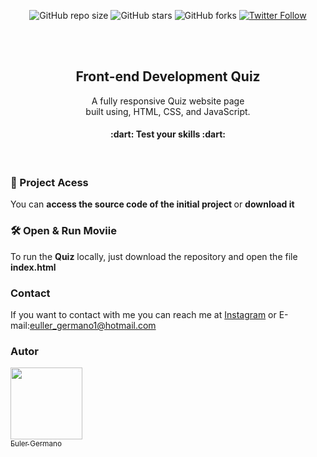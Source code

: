 <div align="center">
  
  ![GitHub repo size](https://img.shields.io/github/repo-size/eullerg/Front-end-Development-Quiz)
  ![GitHub stars](https://img.shields.io/github/stars/eullerg/Front-end-Development-Quiz)
  ![GitHub forks](https://img.shields.io/github/forks/eullerg/Front-end-Development-Quiz)
  [![Twitter Follow](https://img.shields.io/twitter/follow/eullerstm)](https://twitter.com/intent/eullerstm)
 
  <br />
  <br />
  
  <h2 align="center">Front-end Development Quiz</h2>

  A fully responsive Quiz website page  <br />built using, HTML, CSS, and JavaScript.

  <h4>
    :dart:  Test your skills  :dart:
</h4>


</div>

<br />



### 📁 Project Acess

You can <strong> access the source code of the initial project </strong> or <strong> download it </strong>

### 🛠️ Open & Run Moviie

To run the **Quiz** locally, just download the repository and open the file <strong> index.html </strong>


### Contact

If you want to contact with me you can reach me at [Instagram](https://www.instagram.com/og.euller) or
E-mail:euller_germano1@hotmail.com



### Autor

 [<img src="https://avatars.githubusercontent.com/u/28613413?v=4" width=115><br><sub>Euler Germano</sub>](https://github.com/eullerg) 

